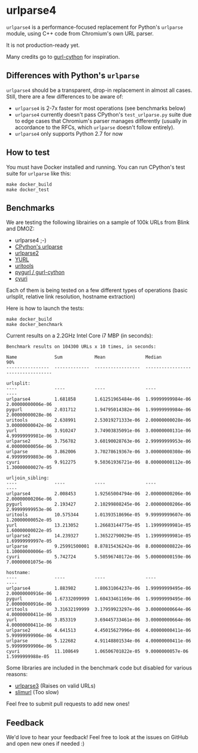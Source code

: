 # urlparse4

`urlparse4` is a performance-focused replacement for Python's `urlparse` module, using C++ code from Chromium's own URL parser.

It is not production-ready yet.

Many credits go to [gurl-cython](https://github.com/Preetwinder/gurl-cython) for inspiration.

## Differences with Python's `urlparse`

`urlparse4` should be a transparent, drop-in replacement in almost all cases. Still, there are a few differences to be aware of:

 - `urlparse4` is 2-7x faster for most operations (see benchmarks below)
 - `urlparse4` currently doesn't pass CPython's `test_urlparse.py` suite due to edge cases that Chromium's parser manages differently (usually in accordance to the RFCs, which `urlparse` doesn't follow entirely).
 - `urlparse4` only supports Python 2.7 for now

## How to test

You must have Docker installed and running. You can run CPython's test suite for `urlparse` like this:

```
make docker_build
make docker_test
```

## Benchmarks

We are testing the following librairies on a sample of 100k URLs from Blink and DMOZ:

 - urlparse4 ;-)
 - [CPython's urlparse](https://github.com/python/cpython/blob/2.7/Lib/urlparse.py)
 - [urlparse2](https://github.com/mwhooker/urlparse2)
 - [YURL](http://github.com/homm/yurl/)
 - [uritools](https://github.com/tkem/uritools)
 - [pygurl / gurl-cython](https://github.com/Preetwinder/gurl-cython)
 - [cyuri](https://github.com/mitghi/cyuri)

Each of them is being tested on a few different types of operations (basic urlsplit, relative link resolution, hostname extraction)

Here is how to launch the tests:

```
make docker_build
make docker_benchmark
```

Current results on a 2.2GHz Intel Core i7 MBP (in seconds):

```
Benchmark results on 104300 URLs x 10 times, in seconds:

Name              Sum            Mean               Median             90%
----------------  -------------  -----------------  -----------------  -----------------

urlsplit:
----              ----           ----               ----               ----
urlparse4         1.681858       1.61251965484e-06  1.99999999984e-06  2.00000000006e-06
pygurl            2.031712       1.94795014382e-06  1.99999999984e-06  2.00000000028e-06
uritools          2.638991       2.53019271333e-06  2.00000000028e-06  3.00000000042e-06
yurl              3.910247       3.74903835091e-06  3.00000000131e-06  4.99999999981e-06
urlparse2         3.756782       3.60190028763e-06  2.99999999953e-06  4.00000000056e-06
urlparse          3.862006       3.70278619367e-06  3.00000000308e-06  4.99999999803e-06
cyuri             9.912275       9.50361936721e-06  8.00000000112e-06  1.30000000027e-05

urljoin_sibling:
----              ----           ----               ----               ----
urlparse4         2.008453       1.92565004794e-06  2.00000000206e-06  2.00000000206e-06
pygurl            2.193427       2.10299808245e-06  2.00000000206e-06  2.99999999953e-06
uritools          10.575344      1.01393518696e-05  9.99999999607e-06  1.20000000052e-05
yurl              13.213052      1.26683144775e-05  1.19999999981e-05  1.60000000022e-05
urlparse2         14.239327      1.36522790029e-05  1.19999999981e-05  1.69999999997e-05
urlparse          9.25991500001  8.87815436242e-06  8.00000000822e-06  1.10000000006e-05
cyuri             5.742724       5.50596740172e-06  5.00000000159e-06  7.00000001075e-06

hostname:
----              ----           ----               ----               ----
urlparse4         1.883982       1.80631064237e-06  1.99999999495e-06  2.00000000916e-06
pygurl            1.67332099999  1.60433461169e-06  1.99999999495e-06  2.00000000916e-06
uritools          3.31632199999  3.17959923297e-06  3.00000000664e-06  4.00000000411e-06
yurl              3.853319       3.69445733461e-06  3.00000000664e-06  4.00000000411e-06
urlparse2         4.641513       4.45015627996e-06  4.00000000411e-06  5.99999999906e-06
urlparse          5.122682       4.91148801534e-06  4.00000000411e-06  5.99999999906e-06
cyuri             11.108649      1.06506701822e-05  9.0000000057e-06   1.5999999988e-05
```

Some libraries are included in the benchmark code but disabled for various reasons:

 - [urlparse3](https://pypi.python.org/pypi/urlparse3/) (Raises on valid URLs)
 - [slimurl](https://github.com/mosquito/slimurl) (Too slow)

Feel free to submit pull requests to add new ones!

## Feedback

We'd love to hear your feedback! Feel free to look at the issues on GitHub and open new ones if needed :)
